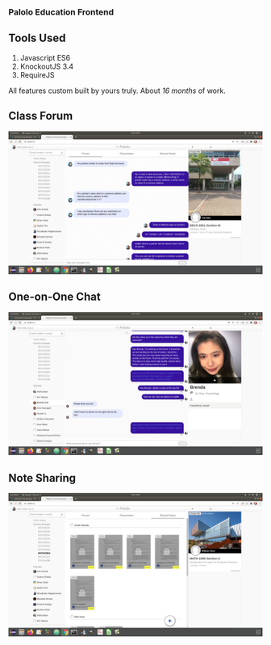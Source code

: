 ### Palolo Education Frontend

## Tools Used
1. Javascript ES6
2. KnockoutJS 3.4
3. RequireJS

All features custom built by yours truly.
About *16 months* of work.

## Class Forum
![](screens/forum.png)

## One-on-One Chat
 ![](screens/one_on_one_chat.png)

## Note Sharing
![](screens/shared_notes.png)
